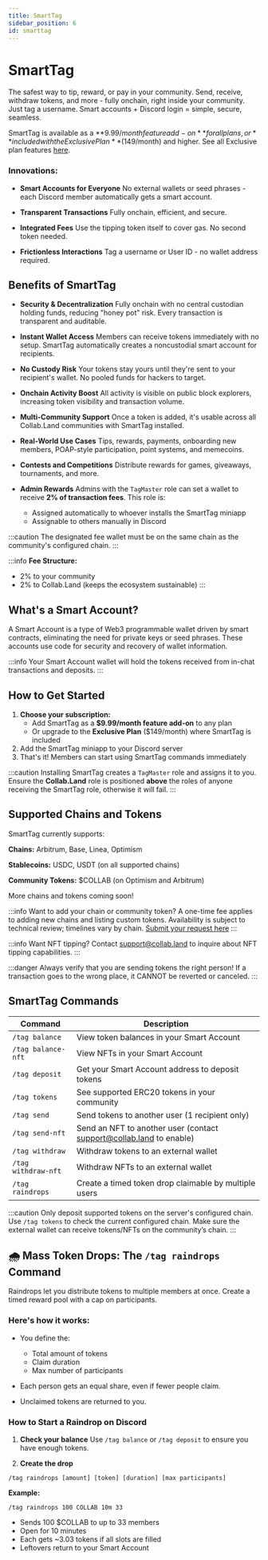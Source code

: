 ```yaml
---
title: SmartTag
sidebar_position: 6
id: smarttag
---
```


# SmartTag

The safest way to tip, reward, or pay in your community. Send, receive, withdraw tokens, and more - fully onchain, right inside your community. Just tag a username. Smart accounts + Discord login = simple, secure, seamless.

SmartTag is available as a **$9.99/month feature add-on** for all plans, or **included with the Exclusive Plan** ($149/month) and higher.
See all Exclusive plan features [here](https://collab.land/pricing).


### Innovations:

* **Smart Accounts for Everyone**
  No external wallets or seed phrases - each Discord member automatically gets a smart account.

* **Transparent Transactions**
  Fully onchain, efficient, and secure.

* **Integrated Fees**
  Use the tipping token itself to cover gas. No second token needed.

* **Frictionless Interactions**
  Tag a username or User ID - no wallet address required.


## Benefits of SmartTag

* **Security & Decentralization**
  Fully onchain with no central custodian holding funds, reducing "honey pot" risk. Every transaction is transparent and auditable.

* **Instant Wallet Access**
  Members can receive tokens immediately with no setup. SmartTag automatically creates a noncustodial smart account for recipients.

* **No Custody Risk**
  Your tokens stay yours until they're sent to your recipient's wallet. No pooled funds for hackers to target.

* **Onchain Activity Boost**
  All activity is visible on public block explorers, increasing token visibility and transaction volume.

* **Multi-Community Support**
  Once a token is added, it's usable across all Collab.Land communities with SmartTag installed.

* **Real-World Use Cases**
  Tips, rewards, payments, onboarding new members, POAP-style participation, point systems, and memecoins.

* **Contests and Competitions**
  Distribute rewards for games, giveaways, tournaments, and more.

* **Admin Rewards**
  Admins with the `TagMaster` role can set a wallet to receive **2% of transaction fees**. This role is:

  * Assigned automatically to whoever installs the SmartTag miniapp
  * Assignable to others manually in Discord

:::caution
The designated fee wallet must be on the same chain as the community's configured chain.
:::

:::info
**Fee Structure:**
- 2% to your community
- 2% to Collab.Land (keeps the ecosystem sustainable)
:::


## What's a Smart Account?

A Smart Account is a type of Web3 programmable wallet driven by smart contracts, eliminating the need for private keys or seed phrases. These accounts use code for security and recovery of wallet information.

:::info
Your Smart Account wallet will hold the tokens received from in-chat transactions and deposits.
:::

## How to Get Started

1. **Choose your subscription:**
   - Add SmartTag as a **$9.99/month feature add-on** to any plan
   - Or upgrade to the **Exclusive Plan** ($149/month) where SmartTag is included
2. Add the SmartTag miniapp to your Discord server
3. That's it! Members can start using SmartTag commands immediately

:::caution
Installing SmartTag creates a `TagMaster` role and assigns it to you.
Ensure the **Collab.Land** role is positioned **above** the roles of anyone receiving the SmartTag role, otherwise it will fail.
:::

## Supported Chains and Tokens

SmartTag currently supports:

**Chains:** Arbitrum, Base, Linea, Optimism

**Stablecoins:** USDC, USDT (on all supported chains)

**Community Tokens:** $COLLAB (on Optimism and Arbitrum)

More chains and tokens coming soon!

:::info
Want to add your chain or community token?
A one-time fee applies to adding new chains and listing custom tokens. Availability is subject to technical review; timelines vary by chain.
[Submit your request here](https://forms.gle/GFVEE3BqRM8Uu7n27)
:::

:::info
Want NFT tipping?
Contact support@collab.land to inquire about NFT tipping capabilities.
:::

:::danger
Always verify that you are sending tokens the right person! If a transaction goes to the wrong place, it CANNOT be reverted or canceled.
:::

## SmartTag Commands

| Command             | Description                                           |
| ------------------- | ----------------------------------------------------- |
| `/tag balance`      | View token balances in your Smart Account             |
| `/tag balance-nft`  | View NFTs in your Smart Account                       |
| `/tag deposit`      | Get your Smart Account address to deposit tokens      |
| `/tag tokens`       | See supported ERC20 tokens in your community          |
| `/tag send`         | Send tokens to another user (1 recipient only)        |
| `/tag send-nft`     | Send an NFT to another user (contact support@collab.land to enable) |
| `/tag withdraw`     | Withdraw tokens to an external wallet                 |
| `/tag withdraw-nft` | Withdraw NFTs to an external wallet                   |
| `/tag raindrops`    | Create a timed token drop claimable by multiple users |

:::caution
Only deposit supported tokens on the server's configured chain. Use `/tag tokens` to check the current configured chain. Make sure the external wallet can receive tokens/NFTs on the community’s chain.
:::


## 🌧️ Mass Token Drops: The `/tag raindrops` Command

Raindrops let you distribute tokens to multiple members at once.
Create a timed reward pool with a cap on participants.

### Here's how it works:

* You define the:

  * Total amount of tokens
  * Claim duration
  * Max number of participants
* Each person gets an equal share, even if fewer people claim.
* Unclaimed tokens are returned to you.


### How to Start a Raindrop on Discord

1. **Check your balance**
   Use `/tag balance` or `/tag deposit` to ensure you have enough tokens.

2. **Create the drop**

```
/tag raindrops [amount] [token] [duration] [max participants]
```

**Example:**

```
/tag raindrops 100 COLLAB 10m 33
```

* Sends 100 \$COLLAB to up to 33 members
* Open for 10 minutes
* Each gets \~3.03 tokens if all slots are filled
* Leftovers return to your Smart Account